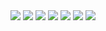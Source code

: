 <img src="images/Prototype 1.1.JPG">
<img src="images/Prototype 1.2.JPG">
<img src="images/Prototype 1.3.JPG">
<img src="images/Prototype 1.4.JPG">
<img src="images/Prototype 1.5.JPG">
<img src="images/Prototype 1.6.JPG">

<img src="images/Storyboard 1.jpg">
